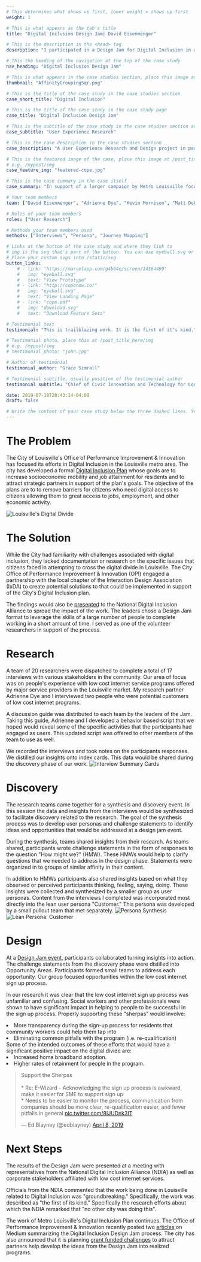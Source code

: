 ```yaml
---
# This determines what shows up first, lower weight = shows up first
weight: 1

# This is what appears as the tab's title
title: "Digital Inclusion Design Jam| David Eisenmenger"

# This is the description in the <head> tag
description: "I participated in a Design Jam for Digital Inclusion in a partnership between IxDA and the Louisville Metro Government ."

# This the heading of the navigation at the top of the case study
nav_heading: "Digital Inclusion Design Jam"

# This is what appears in the case studies section, place this image at the /static/img folder
thumbnail: "AffinityGroupingSqr.png"

# This is the title of the case study in the case studies section
case_short_title: "Digital Inclusion"

# This is the title of the case study in the case study page
case_title: "Digital Inclusion Design Jam"

# This is the subtitle of the case study in the case studies section and the case study page
case_subtitle: "User Experience Research"

# This is the case description in the case studies section
case_description: "A User Experience Research and Design project in partnership between the Interaction Design Association (IxDA) and Louisville Metro government"

# This is the featured image of the case, place this image at /post_title_here/img folder
# e.g. /mypost/img
case_feature_img: "featured-cope.jpg"

# This is the case summary in the case itself
case_summary: "In support of a larger campaign by Metro Louisville focused on digital inclusion, a User Experience Research and Design project was initiated as part of a partnership between the Interaction Design Association (IxDA) and Louisville Metro government. Over an eight month period, the goal of the project was to research and document stakeholders experience with the digital divide in Louisville and co-create potential solutions that could be implemented in the larger digital inclusion effort."

# Your team members
team: ["David Eisenmenger", "Adrienne Dye", "Kevin Morrison", "Matt Dobson", "Becky Hyde",]

# Roles of your team members
roles: ["User Research"]

# Methods your team members used
methods: ["Interviews", "Persona", "Journey Mapping"]

# Links at the bottom of the case study and where they link to
# img is the svg that's part of the button. You can use eyeball.svg or download.svg
# Place your custom svgs into /static/svg
button_links:
    # - link: "https://marvelapp.com/g4b64e/screen/14364499"
    #   img: "eyeball.svg"
    #   text: "View Prototype"
    # - link: "http://copenow.co/"
    #   img: "eyeball.svg"
    #   text: "View Landing Page"
    # - link: "cope.pdf"
    #   img: "download.svg"
    #   text: "Download Feature Sets"

# Testimonial text
testimonial: "This is trailblazing work. It is the first of it's kind."

# Testimonial photo, place this at /post_title_here/img
# e.g. /mypost/img
# testimonial_photo: "john.jpg"

# Author of testimonial
testimonial_author: "Grace Simrall"

# Testimonial subtitle, usually position of the testimonial author
testimonial_subtitle: "Chief of Civic Innovation and Technology for Louisville Metro Government "

date: 2019-07-18T20:43:14-04:00
draft: false

# Write the content of your case study below the three dashed lines. You can use markdown and raw HTML.
---
```

# The Problem
The City of Louisville's Office of Performance Improvement & Innovation has focused its efforts in Digital Inclusion in the Louisville metro area.  The city has developed a formal <a href="https://digitalinclusion.louisvilleky.gov/">Digital Inclusion Plan</a> whose goals are to increase socioeconomic mobility and job attainment for residents and to attract strategic partners in support of the plan's goals. The objective of the plans are to to remove barriers for citizens who need digital access to citizens allowing them to great access to jobs, employment, and other economic activity.

![Louisville's Digital Divide](/dincl/img/DigitalDivideMap.png "Louisville's Digital Divide")
<!-- ![Louisville's Digital Divide](/dincl/img/DigitalDivideMapV2.png "Louisville's Digital Divide") -->
# The Solution
While the City had familiarity with challenges associated with digital inclusion, they lacked documentation or research on the specific issues that citizens faced in attempting to cross the digital divide in Louisville. The City Office of Performance Improvement & Innovation (OPI) engaged a partnership with the local chapter of the Interaction Design Association (IxDA) to create potential solutions to that could be implemented in support of the City's Digital Inclusion plan. 

The findings would also be <a href="https://twitter.com/Greendrv/status/1151616705803751425?s=20">presented</a> to the National Digital Inclusion Alliance to spread the impact of the work. The leaders chose a Design Jam format to leverage the skills of a large number of people to complete working in a short amount of time. I served as one of the volunteer researchers in support of the process.

# Research
A team of 20 researchers were dispatched to complete a total of 17 interviews with various stakeholders in the community. Our area of focus was on people's experience with low cost internet service programs offered by major service providers in the Louisville market. My research partner Adrienne Dye and I interviewed two people who were potential customers of low cost internet programs.

A discussion guide was distributed to each team by the leaders of the Jam. Taking this guide, Adrienne and I developed a behavior based script that we hoped would reveal some of the specific activities that the participants had engaged as users. This updated script was offered to other members of the team to use as well. 

We recorded the interviews and took notes on the participants responses. We distilled our insights onto index cards. This data would be shared during the discovery phase of our work.
![Interview Summary Cards](/dincl/img/DiscoveryInterviewCards.png "Interview Summary Cards")

# Discovery
The research teams came together for a synthesis and discovery event. In this session the data and insights from the interviews would be synthesized to facilitate discovery related to the research. The goal of the synthesis process was to develop user personas and challenge statements to identify ideas and opportunities that would be addressed at a design jam event. 

During the synthesis, teams shared insights from their research. As teams shared, participants wrote challenge statements in the form of responses to the question "How might we?" (HMW). These HMWs would help to clarify questions that we needed to address in the design phase. Statements were organized in to groups of similar affinity in their content. 

In addition to HMWs participants also shared insights based on what they observed or perceived participants thinking, feeling, saying, doing. These insights were collected and synthesized by a smaller group as user personas. Content from the interviews I completed was incorporated most directly into the lean user persona "Customer." This persona was developed by a small pullout team that met separately.
![Persona Synthesis](/dincl/img/AffinityGrouping.png "Persona Synthesis")
![Lean Persona: Customer](/dincl/img/LeanPersonaCustomer.png "Lean Persona Customer")

# Design
At a <a href="https://twitter.com/edblayney/status/1115244820442898433?ref_src=twsrc%5Etfw%7Ctwcamp%5Etweetembed&ref_url=https%3A%2F%2Fcdn.embedly.com%2Fwidgets%2Fmedia.html%3Ftype%3Dtext%252Fhtml%26key%3Da19fcc184b9711e1b4764040d3dc5c07%26schema%3Dtwitter%26url%3Dhttps%253A%2F%2Ftwitter.com%2Fedblayney%2Fstatus%2F1115244820442898433%26image%3Dhttps%253A%2F%2Fi.embed.ly%2F1%2Fimage%253Furl%253Dhttps%25253A%25252F%25252Fpbs.twimg.com%25252Fmedia%25252FD3olQAvW4AE5gpX.jpg%25253Alarge%2526key%253Da19fcc184b9711e1b4764040d3dc5c07">Design Jam event</a>, participants collaborated turning insights into action.  The challenge statements from the discovery phase were distilled into Opportunity Areas. Participants formed small teams to address each opportunity.  Our group focused opportunities within the low cost internet sign up process. 

In our research it was clear that the low cost internet sign up process was unfamiliar and confusing. Social workers and other professionals were shown to have significant impact in helping to people to be successful in the sign up process. Properly supporting these "sherpas" would involve:
<li>More transparency during the sign-up process for residents that community workers could help them tap into</li>
<li> Eliminating common pitfalls with the program (i.e. re-qualification)</li>
Some of the intended outcomes of these efforts that would have a significant positive impact on the digital divide are:
<li> Increased home broadband adoption.</li>
<li> Higher rates of retainment for people in the program.</li>

<blockquote class="twitter-tweet"><p lang="en" dir="ltr">Support the Sherpas<br><br>* Re: E-Wizard - Acknowledging the sign up process is awkward, make it easier for SME to support sign up<br>* Needs to be easier to monitor the process, communication from companies should be more clear, re-qualification easier, and fewer pitfalls in general <a href="https://t.co/8IJUDnk3IT">pic.twitter.com/8IJUDnk3IT</a></p>&mdash; Ed Blayney (@edblayney) <a href="https://twitter.com/edblayney/status/1115244820442898433?ref_src=twsrc%5Etfw">April 8, 2019</a></blockquote> <script async src="https://platform.twitter.com/widgets.js" charset="utf-8"></script>

<!-- ![Design Session Slide](/dincl/img/SherpasSummary.png "Design Session Slide") -->
<!-- Quote from Grace Simrall -->
# Next Steps
The results of the Design Jam were presented at a meeting with representatives from the National Digital Inclusion Alliance (NDIA) as well as corporate stakeholders affiliated with low cost internet services.

Officials from the NDIA commented that the work being done in Louisville related to Digital Inclusion was "groundbreaking." Specifically, the work was described as "the first of its kind." Specifically the research efforts about which the NDIA remarked that "no other city was doing this".

The work of Metro Louisville's Digital Inclusion Plan continues. The Office of Performance Improvement & Innovation recently posted two <a href= "https://medium.com/louisville-metro-opi2/digital-inclusion-design-jam-part-1-the-process-d1259443afb5">articles</a> on Medium summarizing the Digital Inclusion Design Jam process. The city has also announced that it is planning <a href="https://twitter.com/edblayney/status/1136276396341420032">grant funded challenges</a> to attract partners help develop the ideas from the Design Jam into realized programs.

